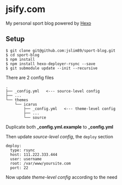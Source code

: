 # jsify.com

My personal sport blog powered by [Hexo](https://hexo.io)

## Setup

```
$ git clone git@github.com:jslim89/sport-blog.git
$ cd sport-blog
$ npm install
$ npm install hexo-deployer-rsync --save
$ git submodule update --init --recursive
```

There are 2 config files

```
.
├── _config.yml   <--- source-level config
├── ...
└── themes
    └── icarus
        ├── _config.yml   <--- theme-level config
        ├── ...
        └── source
```

Duplicate both **_config.yml.example** to **_config.yml**

Then update _source-level config_, the `deploy` section

```
deploy:
  type: rsync
  host: 111.222.333.444
  user: username
  root: /var/www/yoursite.com
  port: 22
```

Now update _theme-level config_ according to the need
